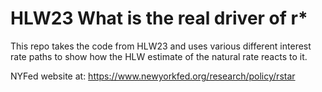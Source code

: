 # HLW23 What is the real driver of r*
This repo takes the code from HLW23 and uses various different interest rate paths to show how the HLW estimate of the natural rate reacts to it.

NYFed website at: https://www.newyorkfed.org/research/policy/rstar


 
